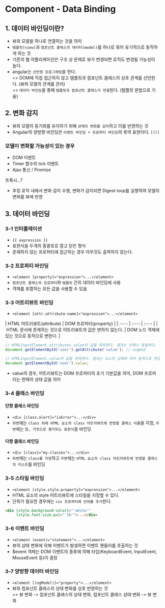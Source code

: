 # Component - Data Binding
## 1. 데이터 바인딩이란?
- 뷰와 모델을 하나로 연결하는 것을 의미
- `템플릿(view)`과 `컴포넌트 클래스의 데이터(model)`를 하나로 묶어 유기적으로 동작하게 하는 것
- 기존의 웹 어플리케이션은 구조 상 문제로 뷰가 변경되면 로직도 변경될 가능성이 높다.
- angular는 `선언형 프로그래밍`을 한다.  
=> DOM에 직접 접근하지 않고 템플릿과 컴포넌트 클래스의 상호 관계를 선언한다. (뷰와 모델의 관계를 관리)  
=> `데이터 바인딩`을 통해 `템플릿과 컴포넌트 클래스가 연결`된다. (템플릿 문법으로 기술)

## 2. 변화 감지
- 뷰와 모델의 동기화를 유지하기 위해 `상태의 변화를 감지`하고 이를 반영하는 것
- Angular의 양방향 바인딩은 `이벤트 바인딩 + 프로퍼티 바인딩`의 축약 표현이다. `[()]`

### 모델이 변화할 가능성이 있는 경우
- DOM 이벤트
- Timer 함수의 tick 이벤트
- Ajax 통신 / Promise 

프록시...?

- 후킹 로직 내에서 변화 감지 수행, 변화가 감지되면 Digest loop를 실행하여 모델의 변화를 뷰에 반영

## 3. 데이터 바인딩
### 3-1 인터폴레이션
- `{{ expression }}`
- 표현식을 두개의 중괄호로 열고 닫은 형식
- 존재하지 않는 프로퍼티에 접근하는 경우 아무것도 출력하지 않는다.

### 3-2 프로퍼티 바인딩
- `<element [property]="expression">...</element>`
- `컴포넌트 클래스의 프로퍼티`와 `템플릿` 간의 데이터 바인딩에 사용
- 객체를 포함하는 모든 값을 사용할 수 있음

### 3-3 어트리뷰트 바인딩
- `<element [attr.attribute-name]="expression">...</element>`

| HTML 어트리뷰트(attribute) | DOM 프로퍼티(property) |
| :---: | :---: | :---: |
| HTML 문서에 존재하는 것으로 어트리뷰트의 값은 변하지 않는다. | DOM 노드 객체에 있는 것으로 동적으로 변한다. |

```javascript
// HTMLInputElement.attributes.value의 값을 취득한다. 결과는 언제나 동일하다.
document.getElementById('user').getAttribute('value'); // ungmo2

// HTMLInputElement.value의 값을 취득한다. 결과는 요소의 상태에 따라 동적으로 변경된다.
document.getElementById('user').value;
```
- value의 경우, 어트리뷰트는 DOM 프로퍼티의 초기 기본값을 의미, DOM 프로퍼티는 현재의 상태 값을 의미

### 3-4 클래스 바인딩
#### 단항 클래스 바인딩
- `<div [class.alert]="isError">...</div>`
- `좌변`에는 `class 뒤에 HTML 요소의 class 어트리뷰트에 반영할 클래스 이름`을 지정, `우변`에는 `참, 거짓으로 평가되는 표현식`을 바인딩

#### 다항 클래스 바인딩
- `<div [class]="my-classes">...</div>`
- `좌변`에는 `class를 지정`하고 `우변`에는 `HTML 요소의 class 어트리뷰트에 반영할 클래스의 리스트`를 바인딩

### 3-5 스타일 바인딩
- `<element [style.style-property]="expression">...</element>`
- HTML 요소의 style 어트리뷰트에 스타일을 지정할 수 있다.
- 단위가 필요한 경우에는 `css 프로퍼티에 단위를 추가`한다.

```HTML
<div [style.background-color]="'white'"
     [style.font-size.px]="'16'">...</div>
```

### 3-6 이벤트 바인딩
- `<element (event)="statement">...</element>`
- 뷰의 상태 변화에 의해 이벤트가 발생하면 이벤트 핸들러를 호출하는 것
- $event 객체는 DOM 이벤트의 종류에 의해 타입(KeyboardEvent, InputEvent, MouseEvent 등)이 결정

### 3-7 양방향 데이터 바인딩
- `<element [(ngModel)]="property">...</element>`
- 뷰와 컴포넌트 클래스의 상태 변화를 상호 반영하는 것  
=> 뷰 변화 -> 컴포넌트 클래스의 상태 변화, 컴포넌트 클래스 상태 변화 -> 뷰 변화
